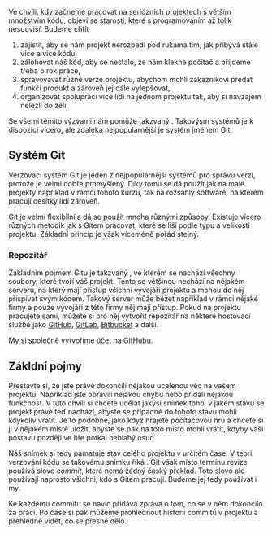 Ve chvíli, kdy začneme pracovat na seriózních projektech s větším množstvím kódu, objeví se starosti, které s programováním až tolik nesouvisí. Budeme chtít

1. zajistit, aby se nám projekt nerozpadl pod rukama tím, jak přibývá stále více a více kódu,
1. zálohovat náš kód, aby se nestalo, že nám klekne počítač a příjdeme třeba o rok práce,
1. spravovavat různé verze projektu, abychom mohli zákazníkovi předat funkčí produkt a zároveň jej dále vylepšovat,
1. organizovat spolupráci více lidí na jednom projektu tak, aby si navzájem nelezli do zelí.

Se všemi těmito výzvami nám pomůže takzvaný <term cs="verzovací systém" en="version control system">. Takovýsm systémů je k dispozici vícero, ale zdaleka nejpopulárnější je systém jménem Git.

## Systém Git

Verzovací systém Git je jeden z nejpopulárnější systémů pro správu verzi, protože je velmi dobře promyšlený. Díky tomu se dá použít jak na malé projekty například v rámci tohoto kurzu, tak na rozsáhlý software, na kterém pracují desítky lidí zároveň.

Git je velmi flexibilní a dá se použít mnoha různými způsoby. Existuje vícero různých metodik jak s Gitem pracovat, které se liší podle typu a velikosti projektu. Základní princip je však víceméně pořád stejný.

### Repozitář

Základním pojmem Gitu je takzvaný <term cs="repozitář" en="repository">, ve kterém se nachází všechny soubory, které tvoří váš projekt. Tento se většinou nechází na nějakém serveru, na který mají přistup všichni vývojáři projektu a mohou do něj přispívat svým kódem. Takový server může běžet například v rámci nějaké firmy a pouze vývojáři z této firmy něj mají přístup. Pokud na projektu pracujete sami, můžete si pro něj vytvořit repozitář na některé hostovací službě jako [GitHub](https://github.com/), [GitLab](https://gitlab.com/), [Bitbucket](https://bitbucket.org/) a další.

My si společně vytvoříme účet na GitHubu.

## Zákldní pojmy

Přestavte si, že jste právě dokončili nějakou ucelenou věc na vašem projektu. Například jste opravili nějakou chybu nebo přidali nějakou funkčnost. V tuto chvíli si chcete udělat jakýsi snímek toho, v jakém stavu se projekt právě teď nachází, abyste se případně do tohoto stavu mohli kdykoliv vrátit. Je to podobné, jako když hrajete počítačovou hru a chcete si ji v nějakém místě uložit, abyste se pak na toto místo mohli vrátit, kdyby vaši postavu později ve hře potkal neblahý osud.

Náš snímek si tedy pamatuje stav celého projektu v určitém čase. V teorii verzování kódu se takovému snímku říká <term cs="revize" en="revision">. Git však místo termínu revize používá slovo _commit_, které nemá žádný časký překlad. Toto slovo ale používají naprosto všichni, kdo s Gitem pracují. Budeme jej tedy používat i my.

Ke každému commitu se navíc přidává zpráva o tom, co se v něm dokončilo za práci. Po čase si pak můžeme prohlédnout historii commitů v projektu a přehledně vidět, co se přesně dělo.
